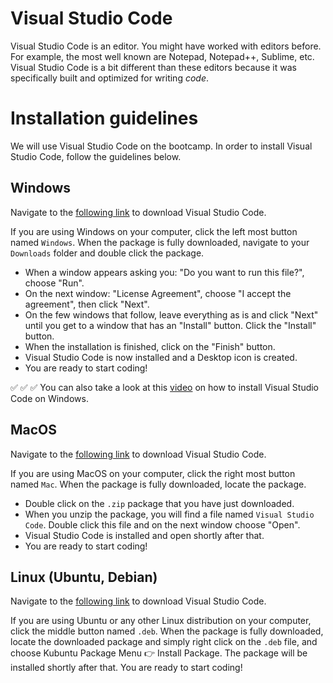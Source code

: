 # Visual Studio Code

Visual Studio Code is an editor. You might have worked with editors before. For example, the most well known are Notepad, Notepad++, Sublime, etc. Visual Studio Code is a bit different than these editors because it was specifically built and optimized for writing *code*.

# Installation guidelines

We will use Visual Studio Code on the bootcamp. In order to install Visual Studio Code, follow the guidelines below.

## Windows

Navigate to the [following link](https://code.visualstudio.com/download) to download Visual Studio Code. 

If you are using Windows on your computer, click the left most button named `Windows`. When the package is fully downloaded, navigate to your `Downloads` folder and double click the package. 

* When a window appears asking you: "Do you want to run this file?", choose "Run".
* On the next window: "License Agreement", choose "I accept the agreement", then click "Next".
* On the few windows that follow, leave everything as is and click "Next" until you get to a window that has an "Install" button. Click the "Install" button.
* When the installation is finished, click on the "Finish" button.
* Visual Studio Code is now installed and a Desktop icon is created.
* You are ready to start coding!

✅ ✅ ✅ You can also take a look at this [video](https://www.youtube.com/watch?v=MlIzFUI1QGA) on how to install Visual Studio Code on Windows.

## MacOS

Navigate to the [following link](https://code.visualstudio.com/download) to download Visual Studio Code. 

If you are using MacOS on your computer, click the right most button named `Mac`. When the package is fully downloaded, locate the package.

* Double click on the `.zip` package that you have just downloaded. 
* When you unzip the package, you will find a file named `Visual Studio Code`. Double click this file and on the next window choose "Open".
* Visual Studio Code is installed and open shortly after that. 
* You are ready to start coding!

## Linux (Ubuntu, Debian)

Navigate to the [following link](https://code.visualstudio.com/download) to download Visual Studio Code. 

If you are using Ubuntu or any other Linux distribution on your computer, click the middle button named `.deb`. When the package is fully downloaded, locate the downloaded package and simply right click on the `.deb` file, and choose Kubuntu Package Menu 👉 Install Package. The package will be installed shortly after that. 
You are ready to start coding!

